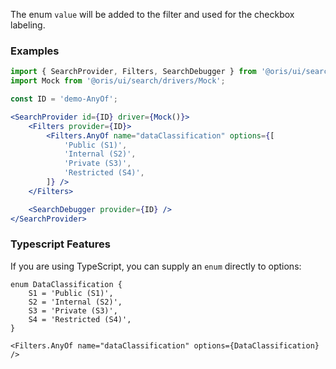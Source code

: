 
The enum `value` will be added to the filter and used for the checkbox labeling.


### Examples

```jsx
import { SearchProvider, Filters, SearchDebugger } from '@oris/ui/search';
import Mock from '@oris/ui/search/drivers/Mock';

const ID = 'demo-AnyOf';

<SearchProvider id={ID} driver={Mock()}>
    <Filters provider={ID}>
        <Filters.AnyOf name="dataClassification" options={[
            'Public (S1)',
            'Internal (S2)',
            'Private (S3)',
            'Restricted (S4)',
        ]} />
    </Filters>

    <SearchDebugger provider={ID} />
</SearchProvider>
```

### Typescript Features

If you are using TypeScript, you can supply an `enum` directly to options:

```tsx static
enum DataClassification {
    S1 = 'Public (S1)',
    S2 = 'Internal (S2)',
    S3 = 'Private (S3)',
    S4 = 'Restricted (S4)',
}

<Filters.AnyOf name="dataClassification" options={DataClassification} />
```
